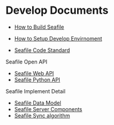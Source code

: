 # Develop Documents

* [How to Build Seafile](../build_seafile/README.md)

* [How to Setup Develop Envirnoment](env.md)

* [Seafile Code Standard](code_standard.md)

Seafile Open API

* [Seafile Web API](web_api.md)
* [Seafile Python API](python_api.md)

Seafile Implement Detail

* [Seafile Data Model](data_model.md)
* [Seafile Server Components](server-components.md)
* [Seafile Sync algorithm](sync_algorithm.md)
